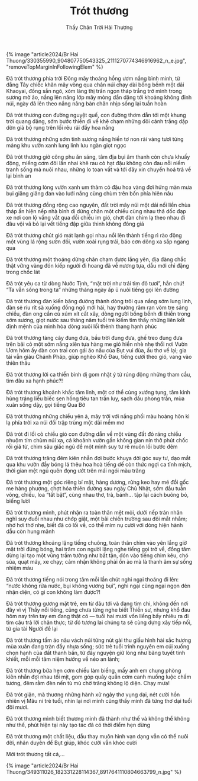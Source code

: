 ﻿---
title: Trót thương
author: Thầy Chân Trời Hải Thượng
---

{% image "article2024/Br Hai Thuong/330355990_904807750543325_2111270774346916962_n_e.jpg", "removeTopMarginInFollowingElem" %}

Đã trót thương phía trời Đông mây thoáng hồng ươm nắng bình minh, từ đằng Tây chiếc khăn mây vòng qua chân núi chạy dài bồng bềnh một dải Khaoyai, đồng sắn ngô, xóm làng thị trấn ngọn tháp trắng trở mình trong sương mờ ảo, nắng lên nâng lớp mây mỏng dần dâng tới khoảng không đỉnh núi, ngày đã lên theo nắng nâng bàn chân nhịp sống lại tuần hoàn

Đã trót thương con đường nguyệt quế, con đường thơm dẫn tới một khung trời quang đãng, sớm bước thiền đi về khẽ chạm những đôi cánh trắng dập dờn giả bộ rụng trên lối rêu rải đầy hoa nắng 

Đã trót thương những sớm tinh sương nắng hiền tơ non rải vàng tươi từng mảng khu vườn xanh lung linh lưu ngàn giọt ngọc

Đã trót thương giờ công phu ăn sáng, tâm địa bụi âm thanh còn chưa khuấy động, miếng cơm đôi lần nhai khẽ rau cỏ hạt đậu không còn đau nỗi niềm tranh sống mà nuôi nhau, những lo toan vất vả tới đây xin chuyển hoá trả về lại bình an

Đã trót thương lòng vườn xanh um thảm cỏ đậu hoa vàng đợi hứng màn mưa bụi giăng giăng đan vào lưới nắng cùng chùm trên bốn phía hiên nâu

Đã trót thương đồng rộng cao nguyên, đất trời mây núi một dải nối liền chùa tháp ẩn hiện nếp nhà bình dị dừng chân một chiều cùng nhau thả dốc đạp xe nơi con lộ vắng vắt qua đồi chiều im gió, chợt đàn chim lạ theo nhau đi đâu vội vã bỏ lại vết tiếng đập giữa thinh không đông giá

Đã trót thương chút gió mát lạnh gọi nhau nổi lên thành tiếng rì rào động một vùng lá rộng sườn đồi, vườn xoài rụng trái, báo cơn dông xa sắp ngang qua

Đã trót thương một thoáng dừng chân chạm được lắng yên, địa đàng chắc thật vững vàng đón kiếp người đi hoang đã về nương tựa, dẫu mới chỉ đặng trong chốc lát

Đã trót yêu ca từ dòng Nước Tịnh, “mặt trời như trái tim đỏ tươi”, hẳn chứ! “Ta vẫn sống trong ta” những tháng ngày ấp ủ nuôi tiếng gọi lên đường

Đã trót thương đàn kiến băng đường thành dòng trôi qua nắng sớm lung linh, đàn sẻ ríu rít sà xuống đồng ngô mới hái, hay thường râm ran vòm tre sáng chiều, đàn ong cần cù xúm xít cất xây, dòng người bồng bềnh đi thiền trong sớm sương, giọt nước sau tháng năm tuổi trẻ kiếm tìm thấy những liên kết định mệnh của mình hòa dòng xuôi lối thênh thang hạnh phúc

Đã trót thương tàng cây đung đưa, bầu trời đung đưa, ghế treo đung đưa trên bãi cỏ một sớm nắng xiên tựa hàng me gió hiền nhè nhẹ thổi nơi Vườn Ươm hôm ấy đàn con trai con gái áo nâu của Bụt vui đùa, ấu thơ về lại; gia tài vẫn giàu Chánh Pháp, giúp nghèo Khổ Đau, tiếng cười theo gió, vang vào thiên thâu

Đã trót thương lời ca thiền bình dị gom nhặt ý từ rúng động những tham cầu, tìm đâu xa hạnh phúc?!

Đã trót thương khoảnh khắc tâm linh, một cơ thể cùng xướng tụng, tâm kinh hùng tráng liễu biếc sen hồng tiêu tan trần luỵ, sạch dấu phong trần, mùa xuân sống dậy, gọi tiếng Qua Bờ

Đã trót thương những chiều yên ả, mây trời với nắng phối màu hoàng hôn kì lạ phía trời xa núi đồi trập trùng một dải mềm mơ

Đã trót đi lối cỏ chiều gió con đường dẫn về một vùng đất đỏ ráng chiều nhuộm tím chùm núi xa, cả khoảnh vườn gần không gian nín thở phút chốc rồi giã từ, chìm sâu giấc ngủ để một mình suy tư rẽ muôn lối bước đêm

Đã trót thương trăng đêm kiên nhẫn đợi bước khuya dời góc suy tư, dạo mắt qua khu vườn đầy bóng lá thêu hoa hoà tiếng dế còn thức ngợi ca tĩnh mịch, thời gian mệt ngủ quên đọng ướt trên mái ngói màu trăng

Đã trót thương một góc riêng bí mật, hàng dương, rừng keo hay mé đồi gốc me hàng phượng, chợt hóa thiên đường sau ngày Chủ Nhật, sớm đầu tuần võng, chiếu, loa “tất bật”, cùng nhau thơ, trà, bánh… tập lại cách buông bỏ, biếng lười

Đã trót thương mình, phút nhận ra toàn thân mệt mỏi, dưới nếp trán nhăn nghĩ suy đuổi nhau như chớp giật, một bãi chiến trường sau đôi mắt nhắm; nhớ hơi thở nhẹ, biết đã có lối về, có thể mỉm nụ cười với dòng hiện hành dẫu còn hung mãnh

Đã trót thương khoảng lặng tiếng chuông, toàn thân chìm vào yên lắng giờ mặt trời đứng bóng, hai trăm con người lặng nghe tiếng gọi trở về, đồng tâm dừng lại tạo một vũng trầm tưởng như bất tận, đón vào tiếng chim kêu, chó sủa, quạt máy, xe chạy; cảm nhận không phải ồn ào mà là thanh âm sự sống nhiệm màu

Đã trót thương tiếng nói trong tâm mỗi lần chút nghi ngại thoáng đi lên: “nước không rửa nước, bụi không vương bụi”, nghi ngại cũng ngại ngọn đèn nhận diện, có gì con không làm được?!

Đã trót thương gương mặt trẻ, em từ đâu tới và đang tìm chi, không đến nơi đây vì vị Thầy nổi tiếng, cũng chưa từng nghe biết Thiền sư, nhưng khổ đau hôm nay trên tay em đang thật có — tuổi hai mươi vốn liếng bấy nhiêu ra đi tìm câu trả lời chân thực; từ đó tương lai chúng ta sẽ cùng dựng xây tiếp nối, từ gia tài Người để lại

Đã trót thương tấm áo nâu vách núi từng nút gài thu giấu hình hài sắc hương mùa xuân đang tràn đầy nhựa sống; sức trẻ tuổi trinh nguyên em cúi xuống chọn hạnh của đất thanh bần, từ đây nguyện giữ lòng như băng tuyết tinh khiết, mỗi mỗi tâm niệm hướng về nẻo an lành; 

Đã trót thương bữa hẹn cơm chiều làm biếng, mấy anh em chung phòng kiên nhẫn đợi nhau tối mịt, gom góp quây quần cơm canh muống luộc chấm tương, đêm rằm đèn nến tù mù chờ trăng không lộ diện. Chạy mưa!

Đã trót giận, mà thương những hành xử ngây thơ vụng dại, nét cười hồn nhiên vị Mâu ni trẻ tuổi, nhìn lại nơi mình cũng thấy mình đã từng thơ dại tuổi đôi mươi.

Đã trót thương mình biết thương mình đã thành như thế và không thể không như thế, phút hiện tại này tạo tác đã có thời điểm hẹn dừng

Đã trót thương một chất liệu, dẫu thay muôn hình vạn dạng vẫn có thể nuôi đời, nhân duyên để Bụt giúp, khóc cười vẫn khóc cười

Mới trót thương tất cả,…

<div class="article-end"></div>

<!-- {% image "article2024/Br Hai Thuong/VNE/Trot thuong/_DSC2313_e.JPG" %} -->
{% image "article2024/Br Hai Thuong/349311026_182331228114367_8917641110804663799_n.jpg" %}